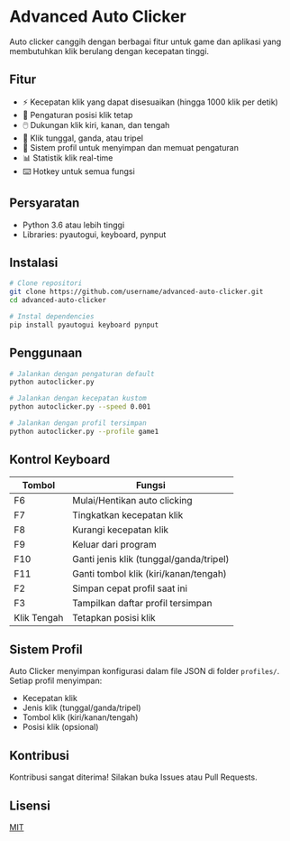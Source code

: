 # Advanced Auto Clicker

Auto clicker canggih dengan berbagai fitur untuk game dan aplikasi yang membutuhkan klik berulang dengan kecepatan tinggi.

## Fitur

- ⚡ Kecepatan klik yang dapat disesuaikan (hingga 1000 klik per detik)
- 📍 Pengaturan posisi klik tetap
- 🖱️ Dukungan klik kiri, kanan, dan tengah
- 🔄 Klik tunggal, ganda, atau tripel
- 💾 Sistem profil untuk menyimpan dan memuat pengaturan
- 📊 Statistik klik real-time
- ⌨️ Hotkey untuk semua fungsi

## Persyaratan

- Python 3.6 atau lebih tinggi
- Libraries: pyautogui, keyboard, pynput

## Instalasi

```bash
# Clone repositori
git clone https://github.com/username/advanced-auto-clicker.git
cd advanced-auto-clicker

# Instal dependencies
pip install pyautogui keyboard pynput
```

## Penggunaan

```bash
# Jalankan dengan pengaturan default
python autoclicker.py

# Jalankan dengan kecepatan kustom
python autoclicker.py --speed 0.001

# Jalankan dengan profil tersimpan
python autoclicker.py --profile game1
```

## Kontrol Keyboard

| Tombol | Fungsi |
|--------|--------|
| F6 | Mulai/Hentikan auto clicking |
| F7 | Tingkatkan kecepatan klik |
| F8 | Kurangi kecepatan klik |
| F9 | Keluar dari program |
| F10 | Ganti jenis klik (tunggal/ganda/tripel) |
| F11 | Ganti tombol klik (kiri/kanan/tengah) |
| F2 | Simpan cepat profil saat ini |
| F3 | Tampilkan daftar profil tersimpan |
| Klik Tengah | Tetapkan posisi klik |

## Sistem Profil

Auto Clicker menyimpan konfigurasi dalam file JSON di folder `profiles/`. Setiap profil menyimpan:

- Kecepatan klik
- Jenis klik (tunggal/ganda/tripel)
- Tombol klik (kiri/kanan/tengah)
- Posisi klik (opsional)

## Kontribusi

Kontribusi sangat diterima! Silakan buka Issues atau Pull Requests.

## Lisensi

[MIT](LICENSE)
